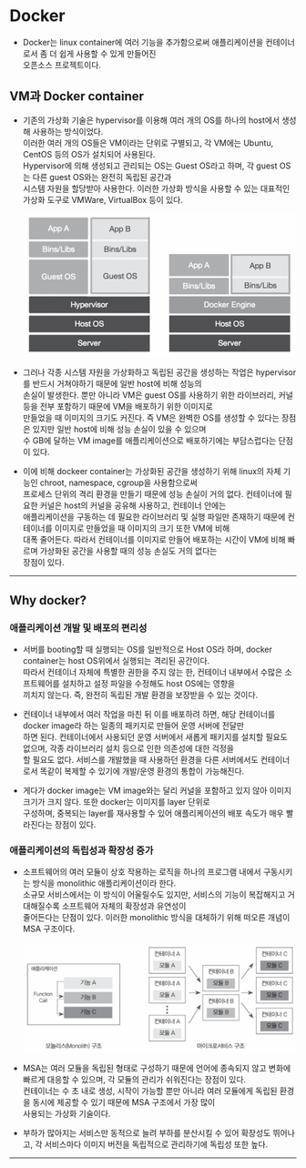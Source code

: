 # Docker

- Docker는 linux container에 여러 기능을 추가함으로써 애플리케이션을 컨테이너로서 좀 더 쉽게 사용할 수 있게 만들어진  
  오픈소스 프로젝트이다.

## VM과 Docker container

- 기존의 가상화 기술은 hypervisor를 이용해 여러 개의 OS를 하나의 host에서 생성해 사용하는 방식이었다.  
  이러한 여러 개의 OS들은 VM이라는 단위로 구별되고, 각 VM에는 Ubuntu, CentOS 등의 OS가 설치되어 사용된다.  
  Hypervisor에 의해 생성되고 관리되는 OS는 Guest OS라고 하며, 각 guest OS는 다른 guest OS와는 완전히 독립된 공간과  
  시스템 자원을 할당받아 사용한다. 이러한 가상화 방식을 사용할 수 있는 대표적인 가상화 도구로 VMWare, VirtualBox 등이 있다.

  ![picture 117](/images/DK_1_1.png)

- 그러나 각종 시스템 자원을 가상화하고 독립된 공간을 생성하는 작업은 hypervisor를 반드시 거쳐야하기 때문에 일반 host에 비해 성능의  
  손실이 발생한다. 뿐만 아니라 VM은 guest OS를 사용하기 위한 라이브러리, 커널 등을 전부 포함하기 때문에 VM을 배포하기 위한 이미지로  
  만들었을 때 이미지의 크기도 커진다. 즉 VM은 완벽한 OS를 생성할 수 있다는 장점은 있지만 일반 host에 비해 성능 손실이 있을 수 있으며  
  수 GB에 달하는 VM image를 애플리케이션으로 배포하기에는 부담스럽다는 단점이 있다.

- 이에 비해 dockeer container는 가상화된 공간을 생성하기 위해 linux의 자체 기능인 chroot, namespace, cgroup을 사용함으로써  
  프로세스 단위의 격리 환경을 만들기 때문에 성능 손실이 거의 없다. 컨테이너에 필요한 커널은 host의 커널을 공유해 사용하고, 컨테이너 안에는  
  애플리케이션을 구동하는 데 필요한 라이브러리 및 실행 파일만 존재하기 때문에 컨테이너를 이미지로 만들었을 때 이미지의 크기 또한 VM에 비해  
  대폭 줄어든다. 따라서 컨테이너를 이미지로 만들어 배포하는 시간이 VM에 비해 빠르며 가상화된 공간을 사용할 때의 성능 손실도 거의 없다는  
  장점이 있다.

---

## Why docker?

### 애플리케이션 개발 및 배포의 편리성

- 서버를 booting할 때 실행되는 OS를 일반적으로 Host OS라 하며, docker container는 host OS위에서 실행되는 격리된 공간이다.  
  따라서 컨테이너 자체에 특별한 권한을 주지 않는 한, 컨테이너 내부에서 수많은 소프트웨어를 설치하고 설정 파일을 수정해도 host OS에는 영향을  
  끼치지 않는다. 즉, 완전히 독립된 개발 환경을 보장받을 수 있는 것이다.

- 컨테이너 내부에서 여러 작업을 마친 뒤 이를 배포하려 하면, 해당 컨테이너를 docker image라 하는 일종의 패키지로 만들어 운영 서버에 전달만  
  하면 된다. 컨테이너에서 사용되던 운영 서버에서 새롭게 패키지를 설치할 필요도 없으며, 각종 라이브러리 설치 등으로 인한 의존성에 대한 걱정을  
  할 필요도 없다. 서비스를 개발했을 때 사용하던 환경을 다른 서버에서도 컨테이너로서 똑같이 복제할 수 있기에 개발/운영 환경의 통합이 가능해진다.

- 게다가 docker image는 VM image와는 달리 커널을 포함하고 있지 않아 이미지 크기가 크지 않다. 또한 docker는 이미지를 layer 단위로  
  구성하며, 중복되는 layer를 재사용할 수 있어 애플리케이션의 배포 속도가 매우 빨라진다는 장점이 있다.

### 애플리케이션의 독립성과 확장성 증가

- 소프트웨어의 여러 모듈이 상호 작용하는 로직을 하나의 프로그램 내에서 구동시키는 방식을 monolithic 애플리케이션이라 한다.  
  소규모 서비스에서는 이 방식이 어울릴수도 있지만, 서비스의 기능이 복잡해지고 거대해질수록 소프트웨어 자체의 확장성과 유연성이  
  줄어든다는 단점이 있다. 이러한 monolithic 방식을 대체하기 위해 떠오른 개념이 MSA 구조이다.

  ![picture 118](/images/DK_1_2.png)

- MSA는 여러 모듈을 독립된 형태로 구성하기 때문에 언어에 종속되지 않고 변화에 빠르게 대응할 수 있으며, 각 모듈의 관리가 쉬워진다는 장점이 있다.  
  컨테이너는 수 초 내로 생성, 시작이 가능할 뿐만 아니라 여러 모듈에게 독립된 환경을 동시에 제공할 수 있기 때문에 MSA 구조에서 가장 많이  
  사용되는 가상화 기술이다.

- 부하가 많아지는 서비스만 동적으로 늘려 부하를 분산시킬 수 있어 확장성도 뛰어나고, 각 서비스마다 이미지 버전을 독립적으로 관리하기에 독립성 또한 높다.

---
